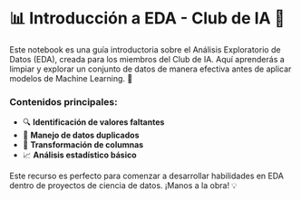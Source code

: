 # 📊 Introducción a EDA - Club de IA 🤖

Este notebook es una guía introductoria sobre el Análisis Exploratorio de Datos (EDA), creada para los miembros del Club de IA. Aquí aprenderás a limpiar y explorar un conjunto de datos de manera efectiva antes de aplicar modelos de Machine Learning. 🚀

### Contenidos principales:
- 🔍 **Identificación de valores faltantes**
- 🧹 **Manejo de datos duplicados**
- 🔄 **Transformación de columnas**
- 📈 **Análisis estadístico básico**

Este recurso es perfecto para comenzar a desarrollar habilidades en EDA dentro de proyectos de ciencia de datos. ¡Manos a la obra! 💡
